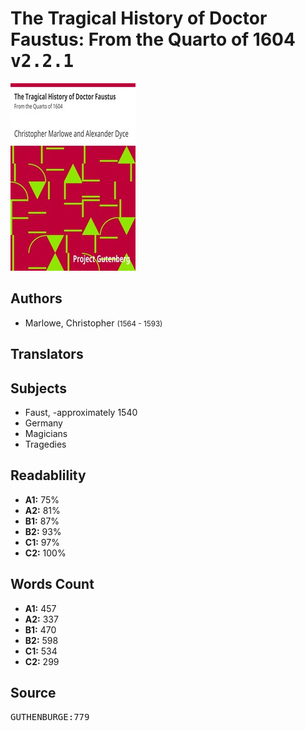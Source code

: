 # The Tragical History of Doctor Faustus: From the Quarto of 1604 <kbd>v2.2.1</kbd>

![](./cover.medium.jpg "")

## Authors


 - Marlowe, Christopher <small>(1564 - 1593)</small>

## Translators



## Subjects


 - Faust, -approximately 1540
 - Germany
 - Magicians
 - Tragedies

## Readablility


 - **A1:** 75%
 - **A2:** 81%
 - **B1:** 87%
 - **B2:** 93%
 - **C1:** 97%
 - **C2:** 100%

## Words Count


 - **A1:** 457
 - **A2:** 337
 - **B1:** 470
 - **B2:** 598
 - **C1:** 534
 - **C2:** 299

## Source


<kbd>GUTHENBURGE:779</kbd>
